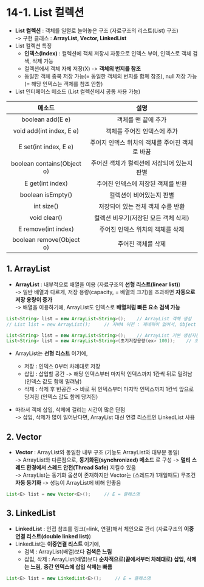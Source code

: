 # 14-1. List 컬렉션

- **List 컬렉션** : 객체를 일렬로 늘어놓은 구조 (자료구조의 리스트(List) 구조)  
-> 구현 클래스 : **ArrayList, Vector, LinkedList**  
- List 컬렉션 특징 
    - **인덱스(Index)** : 컬렉션에 객체 저장시 자동으로 인덱스 부여, 인덱스로 객체 검색, 삭제 가능  
    - 컬렉션에서 객체 자체 저장(X) -> **객체의 번지를 참조**
    - 동일한 객체 중복 저장 가능(= 동일한 객체의 번지를 함께 참조), null 저장 가능(= 해당 인덱스는 객체를 참조 안함)
- List 인터페이스 메소드 (List 컬렉션에서 공통 사용 가능)

메소드|설명
:---:|:---:
boolean add(E e)|객체를 맨 끝에 추가
void add(int index, E e)|객체를 주어진 인덱스에 추가
E set(int index, E e)|주어지 인덱스 위치의 객체를 주어진 객체로 바꿈
boolean contains(Object o)|주어진 객체가 컬렉션에 저장되어 있는지 판별
E get(int index)|주어진 인덱스에 저장된 객체를 반환
boolean isEmpty()|컬렉션이 비어있는지 판별
int size()|저장되어 있는 전체 객체 수를 반환
void clear()|컬렉션 비우기(저장된 모든 객체 삭제)
E remove(int index)|주어진 인덱스 위치의 객체를 삭제
boolean remove(Object o)|주어진 객체를 삭제

## 1. ArrayList

- **ArrayList** : 내부적으로 배열을 이용 (자료구조의 **선형 리스트(linear list)**)  
-> 일반 배열과 다르게, 저장 용량(capacity, = 배열의 크기)을 초과하면 **자동으로 저장 용량이 증가**  
-> 배열을 이용하기에, ArrayList도 인덱스로 **배열처럼 빠른 요소 검색 가능**

```java
List<String> list = new ArrayList<String>();    // ArrayList 객체 생성
// List list = new ArrayList();     // 자바4 이전 : 제네릭이 없어서, Object 타입으로 모든 객체를 저장

List<String> list = new ArrayList<String>();    // ArrayList 기본 생성자는 초기 저쟝 용량(capacity) = 10
List<String> list = new ArrayList<String>(초기저장용량(ex> 100));    // 초기 용량을 크게하려면 용량의 크기를 인자값으로 받는 생성자 사용
```

- ArrayList는 **선형 리스트** 이기에,  
    - 저장 : 인덱스 0부터 차례대로 저장
    - 삽입 : 삽입할 공간 -> 해당 인덱스부터 마지막 인덱스까지 1칸씩 뒤로 밀려남 (인덱스 값도 함께 밀려남)
    - 삭제 : 삭제 후 빈공간 -> 바로 뒤 인덱스부터 마지막 인덱스까지 1칸씩 앞으로 당겨짐 (인덱스 값도 함께 당겨짐)

- 따라서 객체 삽입, 삭제에 걸리는 시간이 많은 단점  
-> 삽입, 삭제가 많이 일어난다면, ArrayList 대신 연결 리스트인 LinkedList 사용 

## 2. Vector 

- **Vector** : ArrayList와 동일한 내부 구조 (기능도 ArrayList와 대부분 동일)  
-> ArrayList와 다른점으로, **동기화된(synchronized) 메소드** 로 구성 -> **멀티 스레드 환경에서 스레드 안전(Thread Safe)** 지킬수 있음  
-> ArrayList는 동기화 옵션이 존재하지만 Vector는 (스레드가 1개일때도) 무조건 **자동 동기화** -> 성능이 ArrayList에 비해 안좋음  
```java
List<E> list = new Vector<E>();     // E = 클래스명
```

## 3. LinkedList 

- **LinkedList** : 인접 참조를 링크(=link, 연결)해서 체인으로 관리 (자료구조의 **이중연결 리스트(double linked list)**)
- LinkedList는 **이중연결 리스트** 이기에,
    - 검색 : ArrayList(배열)보다 **검색은 느림**
    - 삽입, 삭제 : ArrayList(배열)보다 **순차적으로(끝에서부터 차례대로) 삽입, 삭제는 느림,** **중간 인덱스에 삽입 삭제는 빠름**

```java
List<E> list = new LinkedList<E>();     // E = 클래스명
```


